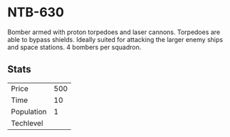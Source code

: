 # NTB-630

Bomber armed with proton torpedoes and laser cannons.  Torpedoes are able to bypass shields. Ideally suited for attacking the larger enemy ships and space stations. 4 bombers per squadron.

## Stats

<table>
    <tr>
        <td>Price</td>
        <td>500</td>
    </tr>
    <tr>
        <td>Time</td>
        <td>10</td>
    </tr>
    <tr>
        <td>Population</td>
        <td>1</td>
    </tr>
    <tr>
        <td>Techlevel</td>
        <td></td>
    </tr>
</table>
